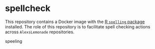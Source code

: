 # spellcheck

This repository contains a Docker image with the [R `spelling` package](https://cran.r-project.org/web/packages/spelling/index.html) installed.
The role of this repository is to facilitate spell checking actions across `AlexsLemonade` repositories.

speeling
